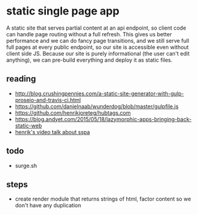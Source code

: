 # static single page app

A static site that serves partial content at an api endpoint, so client code can handle page routing without a full refresh. This gives us better performance and we can do fancy page transitions, and we still serve full full pages at every public endpoint, so our site is accessible even without client side JS. Because our site is purely informational (the user can't edit anything), we can pre-build everything and deploy it as static files.

## reading
* http://blog.crushingpennies.com/a-static-site-generator-with-gulp-proseio-and-travis-ci.html
* https://github.com/danielnaab/wunderdog/blob/master/gulpfile.js
* https://github.com/henrikjoreteg/hubtags.com
* https://blog.andyet.com/2015/05/18/lazymorphic-apps-bringing-back-static-web
* [henrik's video talk about sspa](https://youtu.be/hrAssE8meRo)

## todo
* surge.sh

## steps
* create render module that returns strings of html, factor content so we don't have any duplication
